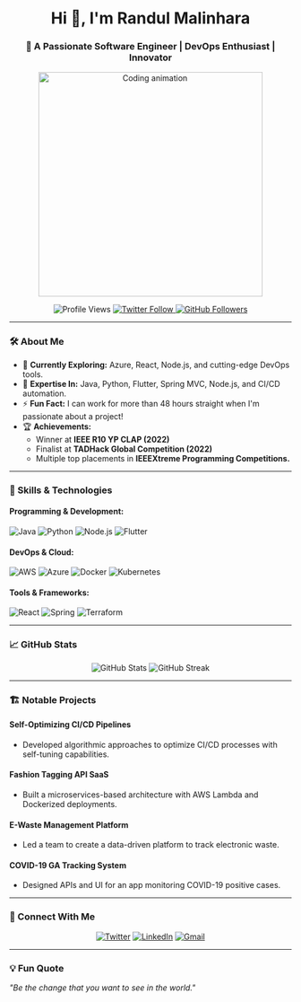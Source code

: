 <h1 align="center">Hi 👋, I'm Randul Malinhara</h1>
<h3 align="center">🚀 A Passionate Software Engineer | DevOps Enthusiast | Innovator</h3>
<p align="center">
  <img src="https://pa1.narvii.com/6440/7e010685cc0671e4be430186ab5678c4d81bbeb8_hq.gif" alt="Coding animation" width="400"/>
</p>

<p align="center">
  <img src="https://komarev.com/ghpvc/?username=randul-malinhara&label=Profile%20views&color=0e75b6&style=flat" alt="Profile Views" />
  <a href="https://twitter.com/malinhara23" target="_blank">
    <img src="https://img.shields.io/twitter/follow/malinhara23?logo=twitter&style=for-the-badge" alt="Twitter Follow">
  </a>
  <a href="https://github.com/Randul-Malinhara" target="_blank">
    <img src="https://img.shields.io/github/followers/Randul-Malinhara?style=for-the-badge" alt="GitHub Followers">
  </a>
</p>

---

### 🛠️ About Me
- 🌱 **Currently Exploring:** Azure, React, Node.js, and cutting-edge DevOps tools.
- 💬 **Expertise In:** Java, Python, Flutter, Spring MVC, Node.js, and CI/CD automation.
- ⚡ **Fun Fact:** I can work for more than 48 hours straight when I'm passionate about a project!
- 🏆 **Achievements:** 
  - Winner at **IEEE R10 YP CLAP (2022)**
  - Finalist at **TADHack Global Competition (2022)** 
  - Multiple top placements in **IEEEXtreme Programming Competitions.**

---

### 🚀 Skills & Technologies
#### Programming & Development:
![Java](https://img.shields.io/badge/Java-ED8B00?style=for-the-badge&logo=java&logoColor=white)
![Python](https://img.shields.io/badge/Python-3776AB?style=for-the-badge&logo=python&logoColor=white)
![Node.js](https://img.shields.io/badge/Node.js-339933?style=for-the-badge&logo=nodedotjs&logoColor=white)
![Flutter](https://img.shields.io/badge/Flutter-02569B?style=for-the-badge&logo=flutter&logoColor=white)

#### DevOps & Cloud:
![AWS](https://img.shields.io/badge/AWS-FF9900?style=for-the-badge&logo=amazonaws&logoColor=white)
![Azure](https://img.shields.io/badge/Microsoft%20Azure-0078D4?style=for-the-badge&logo=microsoftazure&logoColor=white)
![Docker](https://img.shields.io/badge/Docker-2496ED?style=for-the-badge&logo=docker&logoColor=white)
![Kubernetes](https://img.shields.io/badge/Kubernetes-326CE5?style=for-the-badge&logo=kubernetes&logoColor=white)

#### Tools & Frameworks:
![React](https://img.shields.io/badge/React-61DAFB?style=for-the-badge&logo=react&logoColor=black)
![Spring](https://img.shields.io/badge/Spring-6DB33F?style=for-the-badge&logo=spring&logoColor=white)
![Terraform](https://img.shields.io/badge/Terraform-623CE4?style=for-the-badge&logo=terraform&logoColor=white)

---

### 📈 GitHub Stats
<p align="center">
  <img src="https://github-readme-stats.vercel.app/api?username=Randul-Malinhara&show_icons=true&theme=radical" alt="GitHub Stats">
  <img src="https://github-readme-streak-stats.herokuapp.com/?user=Randul-Malinhara&theme=radical" alt="GitHub Streak">
</p>

---

### 🏗️ Notable Projects
#### **Self-Optimizing CI/CD Pipelines**
- Developed algorithmic approaches to optimize CI/CD processes with self-tuning capabilities.

#### **Fashion Tagging API SaaS**
- Built a microservices-based architecture with AWS Lambda and Dockerized deployments.

#### **E-Waste Management Platform**
- Led a team to create a data-driven platform to track electronic waste.

#### **COVID-19 GA Tracking System**
- Designed APIs and UI for an app monitoring COVID-19 positive cases.

---

### 🤝 Connect With Me
<p align="center">
  <a href="https://twitter.com/malinhara23" target="_blank"><img src="https://img.icons8.com/ios-filled/50/twitter.png" alt="Twitter"></a>
  <a href="https://linkedin.com/in/randul-malinhara" target="_blank"><img src="https://img.icons8.com/ios-filled/50/linkedin.png" alt="LinkedIn"></a>
  <a href="mailto:bhrmalinhara@gmail.com" target="_blank"><img src="https://img.icons8.com/ios-filled/50/gmail.png" alt="Gmail"></a>
</p>

---

### 💡 Fun Quote
_"Be the change that you want to see in the world."_

